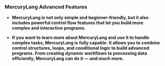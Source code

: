 ### MercuryLang Advanced Features

* **MercuryLang is not only simple and beginner-friendly, but it also includes powerful control flow features that let you build more complex and interactive programs.**

* **If you want to learn more about MercuryLang and use it to handle complex tasks, MercuryLang is fully capable. It allows you to combine control structures, loops, and conditional logic to build advanced programs. From creating dynamic workflows to processing data efficiently, MercuryLang can do it — and much more.**